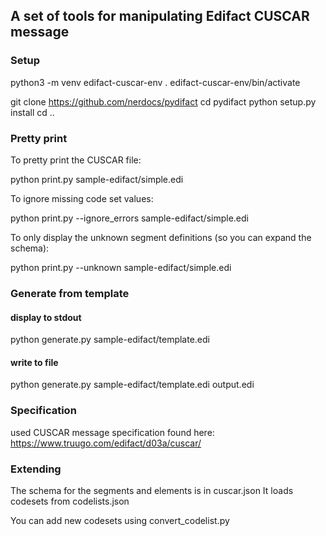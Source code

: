 ## A set of tools for manipulating Edifact CUSCAR message

### Setup

python3 -m venv edifact-cuscar-env
. edifact-cuscar-env/bin/activate

git clone https://github.com/nerdocs/pydifact
cd pydifact
python setup.py install
cd ..


### Pretty print

To pretty print the CUSCAR file:

python print.py sample-edifact/simple.edi 

To ignore missing code set values:

python print.py --ignore_errors sample-edifact/simple.edi

To only display the unknown segment definitions (so you can expand the schema):

python print.py --unknown sample-edifact/simple.edi  

### Generate from template

#### display to stdout

python generate.py  sample-edifact/template.edi

#### write to file

python generate.py  sample-edifact/template.edi output.edi

### Specification

used CUSCAR message specification found here:
https://www.truugo.com/edifact/d03a/cuscar/

### Extending

The schema for the segments and elements is in cuscar.json
It loads codesets from codelists.json

You can add new codesets using convert_codelist.py
